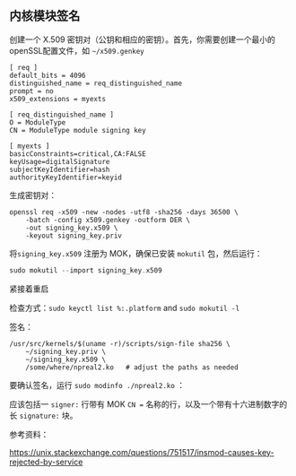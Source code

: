 ## 内核模块签名

创建一个 X.509 密钥对（公钥和相应的密钥）。首先，你需要创建一个最小的openSSL配置文件，如 `~/x509.genkey`

```
[ req ]
default_bits = 4096
distinguished_name = req_distinguished_name
prompt = no
x509_extensions = myexts

[ req_distinguished_name ]
O = ModuleType
CN = ModuleType module signing key

[ myexts ]
basicConstraints=critical,CA:FALSE
keyUsage=digitalSignature
subjectKeyIdentifier=hash
authorityKeyIdentifier=keyid
```

生成密钥对：

```
openssl req -x509 -new -nodes -utf8 -sha256 -days 36500 \
    -batch -config x509.genkey -outform DER \
    -out signing_key.x509 \
    -keyout signing_key.priv
```



将`signing_key.x509` 注册为 MOK，确保已安装 `mokutil` 包，然后运行：

```c
sudo mokutil --import signing_key.x509
```

紧接着重启



检查方式：`sudo keyctl list %:.platform`  and `sudo mokutil -l` 



签名：

```
/usr/src/kernels/$(uname -r)/scripts/sign-file sha256 \
    ~/signing_key.priv \
    ~/signing_key.x509 \
    /some/where/npreal2.ko   # adjust the paths as needed
```

要确认签名，运行 `sudo modinfo ./npreal2.ko` ：

应该包括一 `signer:` 行带有 MOK `CN =` 名称的行，以及一个带有十六进制数字的长 `signature:` 块。



参考资料：

https://unix.stackexchange.com/questions/751517/insmod-causes-key-rejected-by-service
